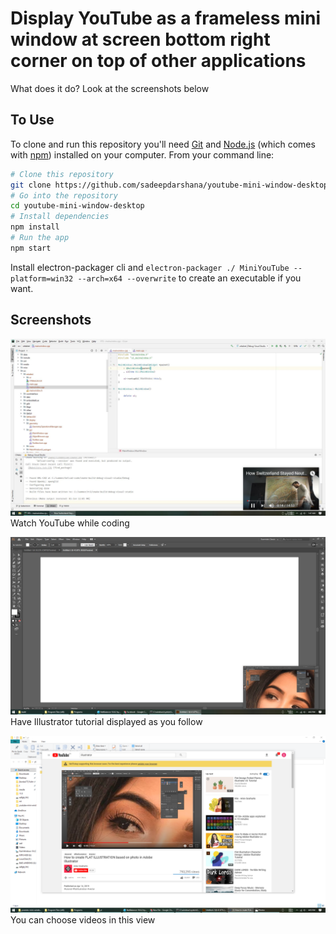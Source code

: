 # Display YouTube as a frameless mini window at screen bottom right corner on top of other applications
What does it do? Look at the screenshots below
## To Use

To clone and run this repository you'll need [Git](https://git-scm.com) and [Node.js](https://nodejs.org/en/download/) (which comes with [npm](http://npmjs.com)) installed on your computer. From your command line:

```bash
# Clone this repository
git clone https://github.com/sadeepdarshana/youtube-mini-window-desktop
# Go into the repository
cd youtube-mini-window-desktop
# Install dependencies
npm install
# Run the app
npm start
```
Install electron-packager cli and ```electron-packager ./ MiniYouTube --platform=win32 --arch=x64 --overwrite``` to create an executable if you want.

## Screenshots
![Image 1](/README_IMAGE1.jpg)
Watch YouTube while coding

![Image 2](/README_IMAGE2.jpg)
Have Illustrator tutorial displayed as you follow

![Image 2](/README_IMAGE3.png)
You can choose videos in this view
